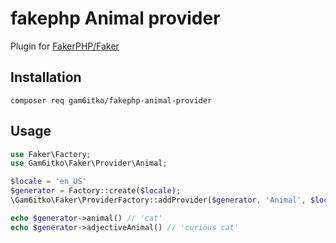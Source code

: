 # fakephp Animal provider

Plugin for [FakerPHP/Faker](https://github.com/FakerPHP/Faker)

## Installation

```shell
composer req gam6itko/fakephp-animal-provider
```

## Usage

```php
use Faker\Factory;
use Gam6itko\Faker\Provider\Animal;

$locale = 'en_US'
$generator = Factory::create($locale);
\Gam6itko\Faker\ProviderFactory::addProvider($generator, 'Animal', $locale)

echo $generator->animal() // 'cat'
echo $generator->adjectiveAnimal() // 'curious cat'
```
